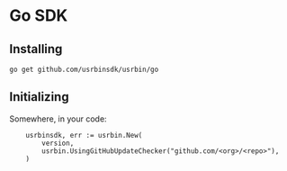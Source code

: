 # Go SDK

## Installing

```
go get github.com/usrbinsdk/usrbin/go
```

## Initializing

Somewhere, in your code:

```
	usrbinsdk, err := usrbin.New(
		version,
		usrbin.UsingGitHubUpdateChecker("github.com/<org>/<repo>"),
	)
```

